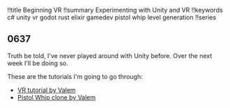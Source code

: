 !!title Beginning VR
!!summary Experimenting with Unity and VR
!!keywords c# unity vr godot rust elixir gamedev pistol whip level generation 
!!series

## 0637

Truth be told, I've never played around with Unity before. Over the next week I'll be doing so. 


These are the tutorials I'm going to go through:
* [VR tutorial by Valem](https://www.youtube.com/watch?v=gGYtahQjmWQ&ab_channel=Valem)
* [Pistol Whip clone by Valem](https://www.youtube.com/watch?v=KZwkRES04W0&ab_channel=Valem)
